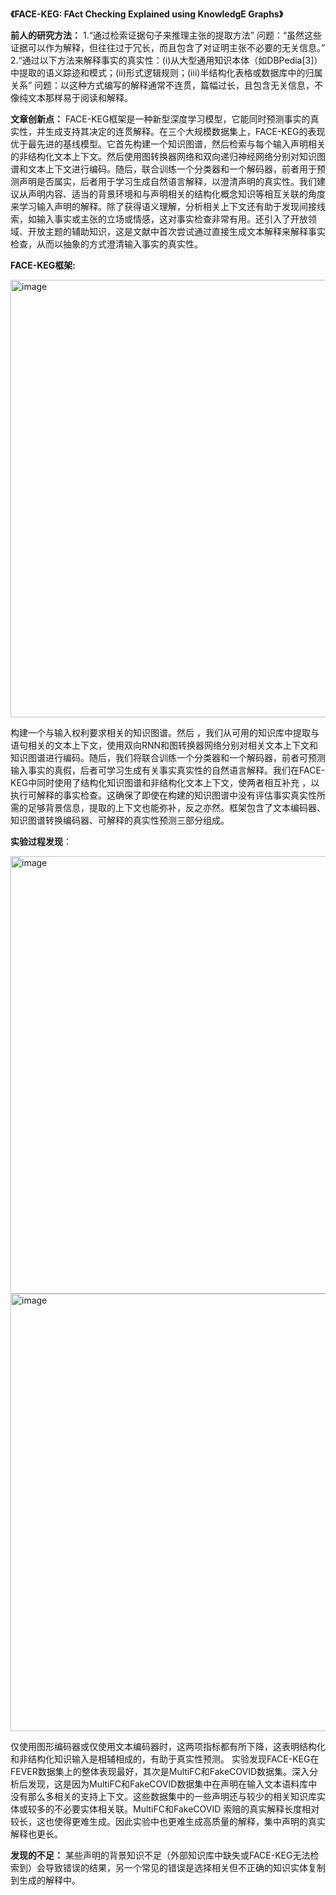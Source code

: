 **《FACE-KEG: FAct Checking Explained using KnowledgE Graphs》**


**前人的研究方法：**
1.“通过检索证据句子来推理主张的提取方法”
问题：“虽然这些证据可以作为解释，但往往过于冗长，而且包含了对证明主张不必要的无关信息。”
2.“通过以下方法来解释事实的真实性：(i)从大型通用知识本体（如DBPedia[3]）中提取的语义踪迹和模式；(ii)形式逻辑规则；(iii)半结构化表格或数据库中的归属关系”
问题：以这种方式编写的解释通常不连贯，篇幅过长，且包含无关信息，不像纯文本那样易于阅读和解释。

**文章创新点：**
FACE-KEG框架是一种新型深度学习模型，它能同时预测事实的真实性，并生成支持其决定的连贯解释。在三个大规模数据集上，FACE-KEG的表现优于最先进的基线模型。它首先构建一个知识图谱，然后检索与每个输入声明相关的非结构化文本上下文。然后使用图转换器网络和双向递归神经网络分别对知识图谱和文本上下文进行编码。随后，联合训练一个分类器和一个解码器，前者用于预测声明是否属实，后者用于学习生成自然语言解释，以澄清声明的真实性。我们建议从声明内容、适当的背景环境和与声明相关的结构化概念知识等相互关联的角度来学习输入声明的解释。除了获得语义理解，分析相关上下文还有助于发现间接线索，如输入事实或主张的立场或情感，这对事实检查非常有用。还引入了开放领域、开放主题的辅助知识，这是文献中首次尝试通过直接生成文本解释来解释事实检查，从而以抽象的方式澄清输入事实的真实性。



**FACE-KEG框架:**


<img width="700" alt="image" src="https://github.com/DItt0/TCPsocket/assets/41851418/33b940f8-5bb1-42ec-bb61-441cfe1f772e">

构建一个与输入权利要求相关的知识图谱。然后 ，我们从可用的知识库中提取与语句相关的文本上下文，使用双向RNN和图转换器网络分别对相关文本上下文和知识图谱进行编码。随后，我们将联合训练一个分类器和一个解码器，前者可预测输入事实的真假，后者可学习生成有关事实真实性的自然语言解释。我们在FACE-KEG中同时使用了结构化知识图谱和非结构化文本上下文，使两者相互补充 ，以执行可解释的事实检查。这确保了即使在构建的知识图谱中没有评估事实真实性所需的足够背景信息，提取的上下文也能弥补，反之亦然。框架包含了文本编码器、知识图谱转换编码器、可解释的真实性预测三部分组成。

**实验过程发现**：

<img width="700" alt="image" src="https://github.com/DItt0/TCPsocket/assets/41851418/bdcedf77-7850-47cc-a282-cd6e762a6f0f">
<img width="700" alt="image" src="https://github.com/DItt0/TCPsocket/assets/41851418/2c02e8aa-be1f-46af-b5d9-470655d01519">


仅使用图形编码器或仅使用文本编码器时，这两项指标都有所下降，这表明结构化和非结构化知识输入是相辅相成的，有助于真实性预测。
实验发现FACE-KEG在FEVER数据集上的整体表现最好，其次是MultiFC和FakeCOVID数据集。深入分析后发现，这是因为MultiFC和FakeCOVID数据集中在声明在输入文本语料库中没有那么多相关的支持上下文。这些数据集中的一些声明还与较少的相关知识库实体或较多的不必要实体相关联。MultiFC和FakeCOVID 索赔的真实解释长度相对较长，这也使得更难生成。因此实验中也更难生成高质量的解释，集中声明的真实解释也更长。

**发现的不足：**
某些声明的背景知识不足（外部知识库中缺失或FACE-KEG无法检索到）会导致错误的结果，另一个常见的错误是选择相关但不正确的知识实体复制到生成的解释中。
